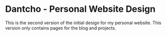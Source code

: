 # Dantcho - Personal Website Design

This is the second version of the initial design for my personal website. This version only contains pages for the blog and projects.
